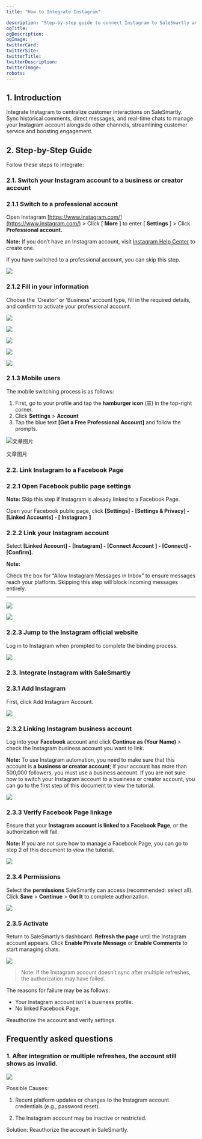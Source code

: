 ```yaml
---
title: "How to Integrate Instagram"

description: "Step-by-step guide to connect Instagram to SaleSmartly and manage DMs and comments"
ogTitle:
ogDescription:
ogImage:
twitterCard:
twitterSite:
twitterTitle:
twitterDescription:
twitterImage:
robots:
---
```


## 1. Introduction

Integrate Instagram to centralize customer interactions on SaleSmartly. Sync historical comments, direct messages, and real-time chats to manage your Instagram account alongside other channels, streamlining customer service and boosting engagement.

## 2. Step-by-Step Guide

Follow these steps to integrate:

### 2.1. Switch your Instagram account to a business or creator account

### **2.1.1** Switch to a professional account

Open Instagram [https://www.instagram.com/](https://www.instagram.com/) > Click [ **More** ] to enter [ **Settings** ] > Click **Professional account.**

**Note:** If you don’t have an Instagram account, visit [Instagram Help Center](https://help.instagram.com/) to create one.

If you have switched to a professional account, you can skip this step.

![](https://resource.helplook.net/docker_production/ulybx9/article/cMWSilNh/68089f317265e.png)

### **2.1.2** Fill in your information

Choose the ‘Creator’ or ‘Business’ account type, fill in the required details, and confirm to activate your professional account.

![](https://resource.helplook.net/docker_production/ulybx9/article/cMWSilNh/6808ce8b9a263.png)

![](https://resource.helplook.net/docker_production/ulybx9/article/cMWSilNh/6808ce9264132.png)

![](https://resource.helplook.net/docker_production/ulybx9/article/cMWSilNh/6808ce96e95a0.png)

![](https://resource.helplook.net/docker_production/ulybx9/article/cMWSilNh/6808ce9a221cf.png)

![](https://resource.helplook.net/docker_production/ulybx9/article/cMWSilNh/6808ce9e21905.png)

### **2.1.3** Mobile users

The mobile switching process is as follows:

1. First, go to your profile and tap the **hamburger icon** (☰) in the top-right corner.
2. Click **Settings** > **Account**
3. Tap the blue text **[Get a Free Professional Account]** and follow the prompts.

![文章图片](https://resource.helplook.net/docker_production/ulybx9/article/cMWSilNh/67ce912df0c43.png)

文章图片

### **2.2. Link Instagram to a Facebook Page**

### 2.2.1 Open Facebook public page settings

**Note:** Skip this step if Instagram is already linked to a Facebook Page.

Open your Facebook public page, click **[Settings] - [Settings & Privacy] - [Linked Accounts] - [** **Instagram** **]**

### 2.2.2 Link your Instagram account

Select **[Linked Account] - [Instagram] - [Connect Account ] - [Connect] - [Confirm].**

**Note:**

Check the box for “Allow Instagram Messages in Inbox” to ensure messages reach your platform. Skipping this step will block incoming messages entirely.

---

![](https://resource.helplook.net/docker_production/ulybx9/article/cMWSilNh/67da75aea6525.png)

![](https://resource.helplook.net/docker_production/ulybx9/article/cMWSilNh/67da73ed89ce8.png)

### 2.2.3 Jump to the Instagram official website

Log in to Instagram when prompted to complete the binding process.

![](https://resource.helplook.net/docker_production/ulybx9/article/cMWSilNh/67da74c9e8c93.png)

### 2.3. Integrate Instagram with SaleSmartly

### 2.3.1 Add Instagram

First, click Add Instagram Account.

![](https://resource.helplook.net/docker_production/ulybx9/article/cMWSilNh/67da764c30ebe.png)

###

### 2.3.2 Linking Instagram business account

Log into your **Facebook** account and click **Continue as (Your Name)** > check the Instagram business account you want to link.

**Note:** To use Instagram automation, you need to make sure that this account is **a business or creator account**; if your account has more than 500,000 followers, you must use a business account. If you are not sure how to switch your Instagram account to a business or creator account, you can go to the first step of this document to view the tutorial.

![](https://resource.helplook.net/docker_production/ulybx9/article/cMWSilNh/67da7afe61225.png)

### 2.3.3 Verify Facebook Page linkage

Ensure that your **Instagram account is linked to a Facebook Page**, or the authorization will fail.

**Note:** If you are not sure how to manage a Facebook Page, you can go to step 2 of this document to view the tutorial.

![](https://resource.helplook.net/docker_production/ulybx9/article/cMWSilNh/67da7e80d2cdd.png)

### 2.3.4 Permissions

Select the **permissions** SaleSmartly can access (recommended: select all). Click **Save** > **Continue** > **Got It** to complete authorization.

![](https://resource.helplook.net/docker_production/ulybx9/article/cMWSilNh/67da800c9fed9.png)

### 2.3.5 Activate

Return to SaleSmartly’s dashboard. **Refresh the page** until the Instagram account appears. Click **Enable Private Message** or **Enable Comments** to start managing chats.

![](https://resource.helplook.net/docker_production/ulybx9/article/cMWSilNh/67da7f969e853.png)

> Note: If the Instagram account doesn’t sync after multiple refreshes, the authorization may have failed.

The reasons for failure may be as follows:

- Your Instagram account isn’t a business profile.
- No linked Facebook Page.

Reauthorize the account and verify settings.

## Frequently asked questions

### 1. After integration or multiple refreshes, the account still shows as invalid.

![](https://resource.helplook.net/docker_production/ulybx9/article/cMWSilNh/67da822345aef.png)

Possible Causes:

1. Recent platform updates or changes to the Instagram account credentials (e.g., password reset).

2. The Instagram account may be inactive or restricted.

Solution: Reauthorize the account in SaleSmartly.
